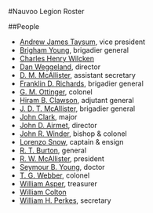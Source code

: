 #Nauvoo Legion Roster

##People

* [Andrew James Taysum][1], vice president
* [Brigham Young][2], brigadier general
* [Charles Henry Wilcken][3]
* [Dan Weggeland][4], director
* [D. M. McAllister][5], assistant secretary
* [Franklin D. Richards][6], brigadier general
* [G. M. Ottinger][7], colonel
* [Hiram B. Clawson][8], adjutant general
* [J. D. T. McAllister][9], brigadier general
* [John Clark][10], major
* [John D. Airmet][11], director
* [John R. Winder][12], bishop & colonel
* [Lorenzo Snow][13], captain & ensign
* [R. T. Burton][14], general
* [R. W. McAllister][15], president
* [Seymour B. Young][16], doctor
* [T. G. Webber][17], colonel
* [William Asper][18], treasurer
* [William Colton][19]
* [William H. Perkes][20], secretary

[1]: http://mormonbiography.org/index.php?title=Andrew_James_Taysum_(1826-1902)
[2]: http://mormonbiography.org/index.php?title=Brigham_Young_%281801-1877%29
[3]: https://en.wikipedia.org/wiki/Charles_Henry_Wilcken
[4]: http://news.google.com/newspapers?nid=336&dat=18990408&id=-JkEAAAAIBAJ&sjid=bzADAAAAIBAJ&pg=1934,1170267
[5]: http://news.google.com/newspapers?nid=336&dat=18990408&id=-JkEAAAAIBAJ&sjid=bzADAAAAIBAJ&pg=1934,1170267
[6]: http://mormonbiography.org/index.php?title=Franklin_Dewey_Richards_%281821-1899%29
[7]: http://news.google.com/newspapers?nid=336&dat=18990408&id=-JkEAAAAIBAJ&sjid=bzADAAAAIBAJ&pg=1934,1170267
[8]: http://news.google.com/newspapers?nid=336&dat=18990408&id=-JkEAAAAIBAJ&sjid=bzADAAAAIBAJ&pg=1934,1170267
[9]: http://news.google.com/newspapers?nid=336&dat=18990408&id=-JkEAAAAIBAJ&sjid=bzADAAAAIBAJ&pg=1934,1170267
[10]: http://news.google.com/newspapers?nid=336&dat=18990408&id=-JkEAAAAIBAJ&sjid=bzADAAAAIBAJ&pg=1934,1170267
[11]: http://news.google.com/newspapers?nid=336&dat=18990408&id=-JkEAAAAIBAJ&sjid=bzADAAAAIBAJ&pg=1934,1170267
[12]: https://en.wikipedia.org/wiki/John_R._Winder
[13]: http://news.google.com/newspapers?nid=336&dat=18990408&id=-JkEAAAAIBAJ&sjid=bzADAAAAIBAJ&pg=1934,1170267
[14]: http://news.google.com/newspapers?nid=336&dat=18990408&id=-JkEAAAAIBAJ&sjid=bzADAAAAIBAJ&pg=1934,1170267
[15]: http://news.google.com/newspapers?nid=336&dat=18990408&id=-JkEAAAAIBAJ&sjid=bzADAAAAIBAJ&pg=1934,1170267
[16]: http://news.google.com/newspapers?nid=336&dat=18990408&id=-JkEAAAAIBAJ&sjid=bzADAAAAIBAJ&pg=1934,1170267
[17]: http://news.google.com/newspapers?nid=336&dat=18990408&id=-JkEAAAAIBAJ&sjid=bzADAAAAIBAJ&pg=1934,1170267
[18]: http://news.google.com/newspapers?nid=336&dat=18990408&id=-JkEAAAAIBAJ&sjid=bzADAAAAIBAJ&pg=1934,1170267
[19]: http://news.google.com/newspapers?nid=336&dat=18990408&id=-JkEAAAAIBAJ&sjid=bzADAAAAIBAJ&pg=1934,1170267
[20]: http://news.google.com/newspapers?nid=336&dat=18990408&id=-JkEAAAAIBAJ&sjid=bzADAAAAIBAJ&pg=1934,1170267

